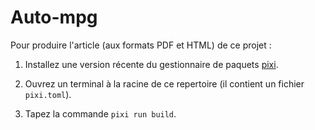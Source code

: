 # Auto-mpg

Pour produire l'article (aux formats PDF et HTML) de ce projet :

1. Installez une version récente du gestionnaire de paquets [pixi].

2. Ouvrez un terminal à la racine de ce repertoire 
   (il contient un fichier `pixi.toml`).

2. Tapez la commande `pixi run build`.

[pixi]: https://pixi.sh/latest/